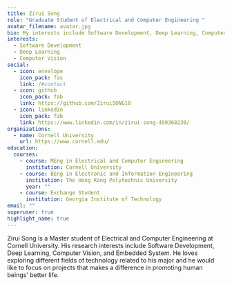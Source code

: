 ```yaml
---
title: Zirui Song
role: "Graduate Student of Electrical and Computer Engineering "
avatar_filename: avatar.jpg
bio: My interests include Software Development, Deep Learning, Computer Vision, and Embedded System.
interests:
  - Software Development
  - Deep Learning
  - Computer Vision
social:
  - icon: envelope
    icon_pack: fas
    link: /#contact
  - icon: github
    icon_pack: fab
    link: https://github.com/ZiruiSONG18
  - icon: linkedin
    icon_pack: fab
    link: https://www.linkedin.com/in/zirui-song-459368230/
organizations:
  - name: Cornell University
    url: https://www.cornell.edu/
education:
  courses:
    - course: MEng in Electrical and Computer Engineering
      institution: Cornell University
    - course: BEng in Electronic and Information Engineering
      institution: The Hong Kong Polytechnic University
      year: ""
    - course: Exchange Student
      institution: Georgia Institute of Technology
email: ""
superuser: true
highlight_name: true
---
```

Zirui Song is a Master student of Electrical and Computer Engineering at Cornell University. His research interests include Software Development, Deep Learning, Computer Vision, and Embedded System. He loves exploring different fields of technology related to his major and he would like to focus on projects that makes a difference in promoting human beings' better life.
